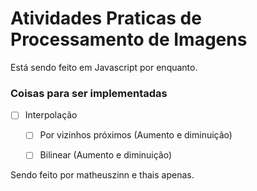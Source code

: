 # Atividades Praticas de Processamento de Imagens

Está sendo feito em Javascript por enquanto.

### Coisas para ser implementadas

- [ ] Interpolação
  - [ ] Por vizinhos próximos (Aumento e diminuição)
  - [ ] Bilinear (Aumento e diminuição)
  


Sendo feito por matheuszinn e thais apenas.